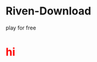 # Riven-Download
play for free

<h1 class="red">hi</h1>


<style>
  .red {
  color:red;
  }
  
  
  </style>
